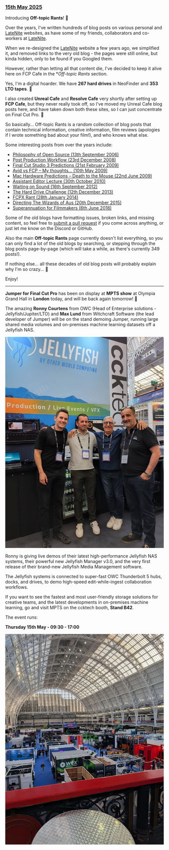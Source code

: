 ### [15th May 2025](/news/20250515)

Introducing **Off-topic Rants**! 🥳

Over the years, I've written hundreds of blog posts on various personal and [LateNite](https://latenitefilms.com) websites, as have some of my friends, collaborators and co-workers at [LateNite](https://latenitefilms.com).

When we re-designed the [LateNite](https://latenitefilms.com) website a few years ago, we simplified it, and removed links to the very old blog - the pages were still online, but kinda hidden, only to be found if you Googled them.

However, rather than letting all that content die, I've decided to keep it alive here on FCP Cafe in the **Off-topic Rants* section.

Yes, I'm a digital hoarder. We have **267 hard drives** in NeoFinder and **353 LTO tapes**. 🫠

I also created **Unreal Cafe** and **Resolve Cafe** very shortly after setting up **FCP Cafe**, but they never really took off, so I've moved my Unreal Cafe blog posts here, and have taken down both these sites, so I can just concentrate on Final Cut Pro. 👋

So basically... Off-topic Rants is a random collection of blog posts that contain technical information, creative information, film reviews (apologies if I wrote something bad about your film!), and who knows what else.

Some interesting posts from over the years include:

- [Philosophy of Open Source (13th September 2006)](/blog/philosophy-of-open-source/)
- [Post Production Workflow (23rd December 2008)](/blog/post-production-workflow/)
- [Final Cut Studio 3 Predictions (21st February 2009)](/blog/final-cut-studio-3-predictions/)
- [Avid vs FCP – My thoughts… (10th May 2009)](/blog/avid-vs-fcp-my-thoughts/)
- [Mac Hardware Predictions – Death to the Mouse (22nd June 2009)](/blog/mac-hardware-predictions-death-to-the-mouse/)
- [Assistant Editor Lecture (30th October 2010)](/blog/assistant-editor-lecture/)
- [Waiting on Sound (16th September 2012)](/blog/waiting-on-sound/)
- [The Hard Drive Challenge (12th December 2013)](/blog/hard-drive-challenge/)
- [FCPX Rant (28th January 2014)](/blog/fcpx-rant/)
- [Directing The Wizards of Aus (20th December 2015)](/blog/directing-the-wizards-of-aus/)
- [Superannuation for Filmmakers (6th June 2018)](/blog/superannuation/)

Some of the old blogs have formatting issues, broken links, and missing content, so feel free to [submit a pull request](/contribute/) if you come across anything, or just let me know on the Discord or GitHub.

Also the main **Off-topic Rants** page currently doesn't list everything, so you can only find a lot of the old blogs by searching, or stepping through the blog posts page-by-page (which will take a while, as there's currently 349 posts!).

If nothing else... all these decades of old blog posts will probably explain why I'm so crazy... 🤷

Enjoy!

---

**Jumper for Final Cut Pro** has been on display at **MPTS show** at Olympia Grand Hall in **London** today, and will be back again tomorrow! 🥳

The amazing **Ronny Courtens** from OWC (Head of Enterprise solutions - Jellyfish/Jupiter/LTO) and **Max Lund** from Witchcraft Software (the lead developer of Jumper) will be on the stand demoing Jumper, running large shared media volumes and on-premises machine learning datasets off a Jellyfish NAS.

![Max Lund (far left) & Ronny Courtens (third from left) at OWC Booth](/static/jumper-at-mpts-01.jpg)

Ronny is giving live demos of their latest high-performance Jellyfish NAS systems, their powerful new Jellyfish Manager v3.0, and the very first release of their brand-new Jellyfish Media Management software.

The Jellyfish systems is connected to super-fast OWC Thunderbolt 5 hubs, docks, and drives, to demo high-speed edit-while-ingest collaboration workflows.

If you want to see the fastest and most user-friendly storage solutions for creative teams, and the latest developments in on-premises machine learning, go and visit MPTS on the ccktech booth, **Stand B42**.

The event runs:

**Thursday 15th May - 09:30 - 17:00**

![MPTS show](/static/jumper-at-mpts-02.jpg)